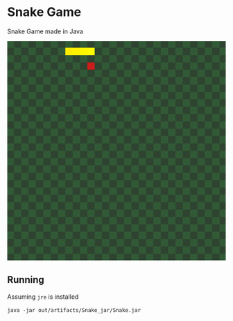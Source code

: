 # Snake Game

Snake Game made in Java

![print_1](Resources/print_1.png)

## Running

Assuming `jre` is installed 

```
java -jar out/artifacts/Snake_jar/Snake.jar
```

